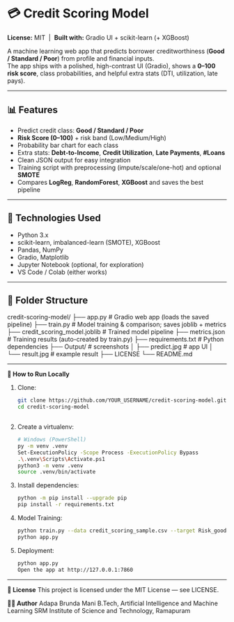 # 💳 Credit Scoring Model

**License:** MIT &nbsp;|&nbsp; **Built with:** Gradio UI + scikit-learn (+ XGBoost)  

A machine learning web app that predicts borrower creditworthiness (**Good / Standard / Poor**) from profile and financial inputs.  
The app ships with a polished, high-contrast UI (Gradio), shows a **0–100 risk score**, class probabilities, and helpful extra stats (DTI, utilization, late pays).

---

## 📊 Features
- Predict credit class: **Good / Standard / Poor**
- **Risk Score (0–100)** + risk band (Low/Medium/High)
- Probability bar chart for each class
- Extra stats: **Debt-to-Income**, **Credit Utilization**, **Late Payments**, **#Loans**
- Clean JSON output for easy integration
- Training script with preprocessing (impute/scale/one-hot) and optional **SMOTE**
- Compares **LogReg**, **RandomForest**, **XGBoost** and saves the best pipeline

---

## 🧠 Technologies Used
- Python 3.x
- scikit-learn, imbalanced-learn (SMOTE), XGBoost
- Pandas, NumPy
- Gradio, Matplotlib
- Jupyter Notebook (optional, for exploration)
- VS Code / Colab (either works)

---
## 📁 Folder Structure

credit-scoring-model/
├── app.py # Gradio web app (loads the saved pipeline)
├── train.py # Model training & comparison; saves joblib + metrics
├── credit_scoring_model.joblib # Trained model pipeline
├── metrics.json # Training results (auto-created by train.py)
├── requirements.txt # Python dependencies
├── Output/ # screenshots 
│ ├── predict.jpg # app UI
│ └── result.jpg # example result
├── LICENSE
└── README.md

---
 
 **🚀 How to Run Locally**


1) Clone:
   ```bash
   git clone https://github.com/YOUR_USERNAME/credit-scoring-model.git
   cd credit-scoring-model
  
2) Create a virtualenv:
   ```bash
   # Windows (PowerShell)
   py -m venv .venv
   Set-ExecutionPolicy -Scope Process -ExecutionPolicy Bypass
   .\.venv\Scripts\Activate.ps1
   python3 -m venv .venv
   source .venv/bin/activate

3) Install dependencies:
   ```bash
   python -m pip install --upgrade pip
   pip install -r requirements.txt

4) Model Training:
   ```bash
   python train.py --data credit_scoring_sample.csv --target Risk_good --smote on
   python app.py

5) Deployment:
   ```bash
   python app.py
   Open the app at http://127.0.0.1:7860

---

**📜 License**
This project is licensed under the MIT License — see LICENSE.

**👨‍💻 Author**
Adapa Brunda Mani
B.Tech, Artificial Intelligence and Machine Learning
SRM Institute of Science and Technology, Ramapuram
